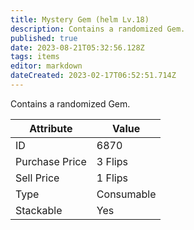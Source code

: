 ```yaml
---
title: Mystery Gem (helm Lv.18)
description: Contains a randomized Gem.
published: true
date: 2023-08-21T05:32:56.128Z
tags: items
editor: markdown
dateCreated: 2023-02-17T06:52:51.714Z
---
```


Contains a randomized Gem.

|Attribute|Value|
|-|-|
|ID|6870|
|Purchase Price|3 Flips|
|Sell Price|1 Flips|
|Type|Consumable|
|Stackable|Yes|

